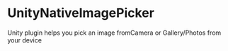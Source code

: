 # UnityNativeImagePicker
Unity plugin helps you pick an image fromCamera or Gallery/Photos from your device
